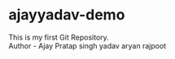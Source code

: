 # ajayyadav-demo
This is my first Git Repository.
<br> 
Author - Ajay Pratap singh yadav 
aryan rajpoot 